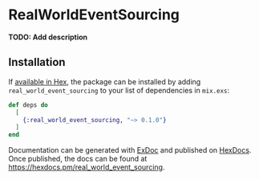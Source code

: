 # RealWorldEventSourcing

**TODO: Add description**

## Installation

If [available in Hex](https://hex.pm/docs/publish), the package can be installed
by adding `real_world_event_sourcing` to your list of dependencies in `mix.exs`:

```elixir
def deps do
  [
    {:real_world_event_sourcing, "~> 0.1.0"}
  ]
end
```

Documentation can be generated with [ExDoc](https://github.com/elixir-lang/ex_doc)
and published on [HexDocs](https://hexdocs.pm). Once published, the docs can
be found at <https://hexdocs.pm/real_world_event_sourcing>.

